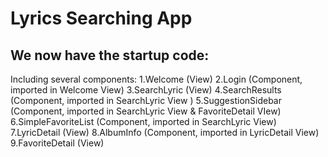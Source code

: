 # Lyrics Searching App

## We now have the startup code:
Including several components:
1.Welcome (View)
2.Login (Component, imported in Welcome View)
3.SearchLyric (View)
4.SearchResults (Component, imported in SearchLyric View )
5.SuggestionSidebar (Component, imported in SearchLyric View & FavoriteDetail VIew)
6.SimpleFavoriteList (Component, imported in SearchLyric View)
7.LyricDetail (View)
8.AlbumInfo (Component, imported in LyricDetail View)
9.FavoriteDetail (View)

